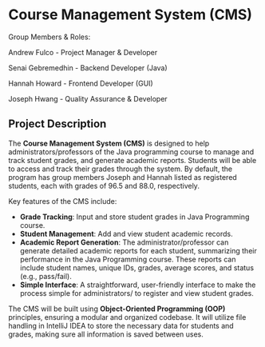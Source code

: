 # Course Management System (CMS)

Group Members & Roles: 

Andrew Fulco - Project Manager & Developer

Senai Gebremedhin - Backend Developer (Java)

Hannah Howard - Frontend Developer (GUI)

Joseph Hwang - Quality Assurance & Developer

## Project Description
The **Course Management System (CMS)** is designed to help administrators/professors of the Java programming course to manage and track student grades, and generate academic reports. Students will be able to access and track their grades through the system. By default, the program has group members Joseph and Hannah listed as registered students, each with grades of 96.5 and 88.0, respectively.

Key features of the CMS include:
- **Grade Tracking**: Input and store student grades in Java Programming course.
- **Student Management**: Add and view student academic records.
- **Academic Report Generation**: The administrator/professor can generate detailed academic reports for each student, summarizing their performance in the Java Programming course. These reports can include student names, unique IDs, grades, average scores, and status (e.g., pass/fail).
- **Simple Interface**: A straightforward, user-friendly interface to make the process simple for administrators/ to register and view student grades.

The CMS will be built using **Object-Oriented Programming (OOP)** principles, ensuring a modular and organized codebase. It will utilize file handling in IntelliJ IDEA to store the necessary data for students and grades, making sure all information is saved between uses.

